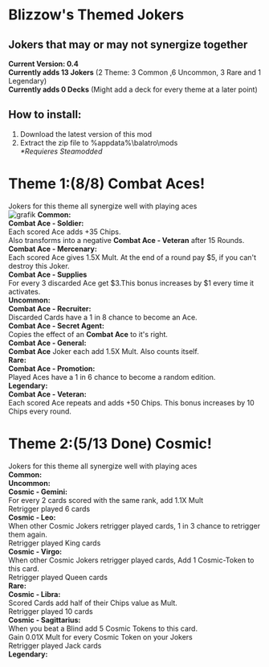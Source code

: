 # Blizzow's Themed Jokers<br>
## Jokers that may or may not synergize together<br>

**Current Version: 0.4**<br>
**Currently adds 13 Jokers** (2 Theme: 3 Common ,6 Uncommon, 3 Rare and 1 Legendary)<br>
**Currently adds 0 Decks** (Might add a deck for every theme at a later point)<br>

## How to install:<br>
1. Download the latest version of this mod<br>
2. Extract the zip file to %appdata%\balatro\mods<br>
*\*Requieres Steamodded*

# Theme 1:(8/8) **Combat Aces**!<br>
Jokers for this theme all synergize well with playing aces<br>
![grafik](https://github.com/BlizzowX/Balatro---Themed-Jokers/assets/156582510/b6f7b807-1cf7-4537-81d3-f5ce20fefb9f)
__**Common:**__<br>
**Combat Ace - Soldier:**<br>
Each scored Ace adds +35 Chips.<br>
Also transforms into a negative **Combat Ace - Veteran** after 15 Rounds.<br>
**Combat Ace - Mercenary:**<br>
Each scored Ace gives 1.5X Mult. At the end of a round pay $5, if you can't destroy this Joker.<br>
**Combat Ace - Supplies**<br>
For every 3 discarded Ace get $3.This bonus increases by $1 every time it activates.<br>
__**Uncommon:**__<br>
**Combat Ace - Recruiter:**<br>
Discarded Cards have a 1 in 8 chance to become an Ace.<br>
**Combat Ace - Secret Agent:**<br>
Copies the effect of an **Combat Ace** to it's right.<br>
**Combat Ace - General:**<br>
**Combat Ace** Joker each add 1.5X Mult. Also counts itself.<br>
__**Rare:**__<br>
**Combat Ace - Promotion:**<br>
Played Aces have a 1 in 6 chance to become a random edition.<br>
__**Legendary:**__<br>
**Combat Ace - Veteran:**<br>
Each scored Ace repeats and adds +50 Chips. This bonus increases by 10 Chips every round.<br>

# Theme 2:(5/13 Done) **Cosmic**!<br>
Jokers for this theme all synergize well with playing aces<br>
__**Common:**__<br>
__**Uncommon:**__<br>
**Cosmic - Gemini:**<br>
For every 2 cards scored with the same rank, add 1.1X Mult<br>
Retrigger played 6 cards<br>
**Cosmic - Leo:**<br>
When other Cosmic Jokers retrigger played cards, 1 in 3 chance to retrigger them again.<br>
Retrigger played King cards<br>
**Cosmic - Virgo:**<br>
When other Cosmic Jokers retrigger played cards, Add 1 Cosmic-Token to this card.<br>
Retrigger played Queen cards<br>
__**Rare:**__<br>
**Cosmic - Libra:**<br>
Scored Cards add half of their Chips value as Mult.<br>
Retrigger played 10 cards<br>
**Cosmic - Sagittarius:**<br>
When you beat a Blind add 5 Cosmic Tokens to this card.<br>
Gain 0.01X Mult for every Cosmic Token on your Jokers<br>
Retrigger played Jack cards<br>
__**Legendary:**__<br>
